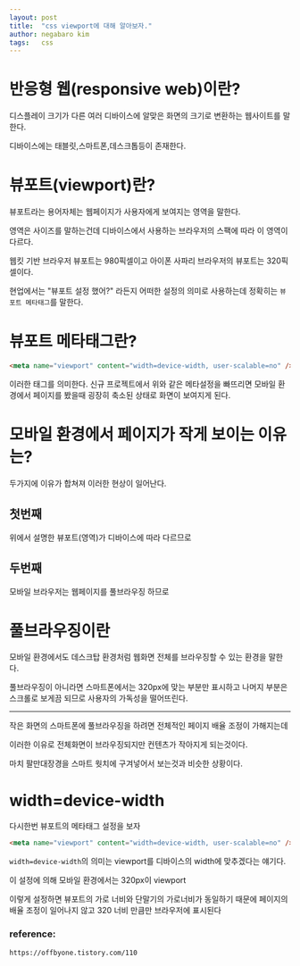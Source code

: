 ```yaml
---
layout: post
title:  "css viewport에 대해 알아보자."
author: negabaro kim
tags:	css
---
```



# 반응형 웹(responsive web)이란?

디스플레이 크기가 다른 여러 디바이스에 알맞은 화면의 크기로 변환하는 웹사이트를 말한다.

디바이스에는 태블릿,스마트폰,데스크톱등이 존재한다.

# 뷰포트(viewport)란?

뷰포트라는 용어자체는 웹페이지가 사용자에게 보여지는 영역을 말한다.

영역은 사이즈를 말하는건데 디바이스에서 사용하는 브라우저의 스팩에 따라 이 영역이 다르다.

웹킷 기반 브라우저 뷰포트는 980픽셀이고
아이폰 사파리 브라우저의 뷰포트는 320픽셀이다.

현업에서는 "뷰포트 설정 했어?" 라든지 어떠한 설정의 의미로 사용하는데
정확히는 `뷰포트 메타태그`를 말한다.

# 뷰포트 메타태그란?

```html
<meta name="viewport" content="width=device-width, user-scalable=no" />
```

이러한 태그를 의미한다. 신규 프로젝트에서 위와 같은 메타설정을 빠뜨리면 모바일 환경에서 페이지를 봤을때
굉장히 축소된 상태로 화면이 보여지게 된다.


# 모바일 환경에서 페이지가 작게 보이는 이유는?

두가지에 이유가 합쳐져 이러한 현상이 일어난다.

## 첫번째

위에서 설명한 뷰포트(영역)가 디바이스에 따라 다르므로

## 두번째

모바일 브라우저는 웹페이지를 풀브라우징 하므로

# 풀브라우징이란 

모바일 환경에서도 데스크탑 환경처럼 웹화면 전체를 브라우징할 수 있는 환경을 말한다.

풀브라우징이 아니라면 스마트폰에서는 320px에 맞는 부분만 표시하고 나머지 부분은 스크롤로 보게끔 되므로 사용자의 가독성을 떨어뜨린다.



----

작은 화면의 스마트폰에 풀브라우징을 하려면 전체적인 페이지 배율 조정이 가해지는데

이러한 이유로 전체화면이 브라우징되지만 컨텐츠가 작아지게 되는것이다.

마치 팔만대장경을 스마트 웟치에 구겨넣어서 보는것과 비슷한 상황이다.



# width=device-width

다시한번 뷰포트의 메타태그 설정을 보자

```html
<meta name="viewport" content="width=device-width, user-scalable=no" />
```

`width=device-width`의 의미는 viewport를 디바이스의 width에 맞추겠다는 얘기다.

이 설정에 의해 모바일 환경에서는 320px이 viewport

이렇게 설정하면 뷰포트의 가로 너비와 단말기의 가로너비가 동일하기 때문에
페이지의 배율 조정이 일어나지 않고 320 너비 만큼만 브라우저에 표시된다



### reference:

```
https://offbyone.tistory.com/110
```